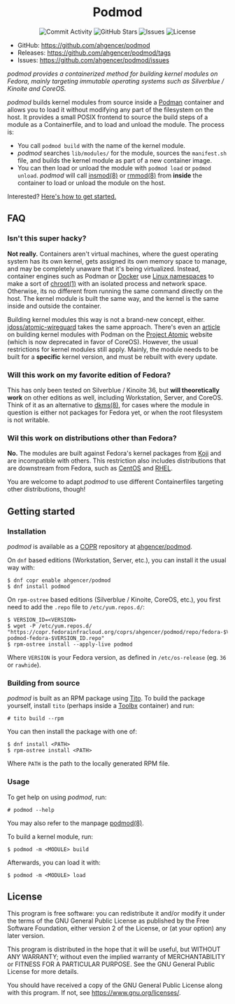 <h1 align="center">Podmod</h1>

<p align="center">
    <img alt="Commit Activity" src="https://img.shields.io/github/commit-activity/m/ahgencer/podmod?label=Commit%20Activity">
    <img alt="GitHub Stars" src="https://img.shields.io/github/stars/ahgencer/podmod?label=GitHub%20Stars">
    <img alt="Issues" src="https://img.shields.io/github/issues/ahgencer/podmod/open?label=Issues">
    <img alt="License" src="https://img.shields.io/github/license/ahgencer/podmod?label=License">
</p>

- GitHub: https://github.com/ahgencer/podmod
- Releases: https://github.com/ahgencer/podmod/tags
- Issues: https://github.com/ahgencer/podmod/issues

*podmod provides a containerized method for building kernel modules on Fedora, mainly targeting immutable operating
systems such as Silverblue / Kinoite and CoreOS.*

*podmod* builds kernel modules from source inside a [Podman](https://podman.io/) container and allows you to load it
without modifying any part of the filesystem on the host. It provides a small POSIX frontend to source the build steps
of a module as a Containerfile, and to load and unload the module. The process is:

- You call `podmod build` with the name of the kernel module.
- *podmod* searches `lib/modules/` for the module, sources the `manifest.sh` file, and builds the kernel module as part
  of a new container image.
- You can then load or unload the module with `podmod load` or `podmod unload`. *podmod* will
  call [insmod(8)](https://manpages.org/insmod/8) or [rmmod(8)](https://manpages.org/rmmod/8) from **inside** the
  container to load or unload the module on the host.

Interested? [Here's how to get started.](#getting-started)

## FAQ

### Isn't this super hacky?

**Not really.** Containers aren't virtual machines, where the guest operating system has its own kernel, gets assigned
its own memory space to manage, and may be completely unaware that it's being virtualized. Instead, container engines
such as Podman or [Docker](https://docker.com/) use [Linux namespaces](https://en.wikipedia.org/wiki/Linux_namespaces)
to make a sort of [chroot(1)](https://manpages.org/chroot) with an isolated process and network space. Otherwise, its no
different from running the same command directly on the host. The kernel module is built the same way, and the kernel is
the same inside and outside the container.

Building kernel modules this way is not a brand-new concept,
either. [jdoss/atomic-wireguard](https://github.com/jdoss/atomic-wireguard) takes the same approach. There's even
an [article](https://projectatomic.io/blog/2018/06/building-kernel-modules-with-podman/) on building kernel modules with
Podman on the [Project Atomic](https://projectatomic.io/) website (which is now deprecated in favor of CoreOS). However,
the usual restrictions for kernel modules still apply. Mainly, the module needs to be built for a **specific** kernel
version, and must be rebuilt with every update.

### Will this work on my favorite edition of Fedora?

This has only been tested on Silverblue / Kinoite 36, but **will theoretically work** on other editions as well,
including Workstation, Server, and CoreOS. Think of it as an alternative to [dkms(8)](https://manpages.org/dkms/8), for
cases where the module in question is either not packages for Fedora yet, or when the root filesystem is not writable.

### Wil this work on distributions other than Fedora?

**No.** The modules are built against Fedora's kernel packages from [Koji](https://koji.fedoraproject.org/koji/) and are
incompatible with others. This restriction also includes distributions that are downstream from Fedora, such
as [CentOS](https://centos.org/) and [RHEL](https://redhat.com/en/technologies/linux-platforms/enterprise-linux).

You are welcome to adapt *podmod* to use different Containerfiles targeting other distributions, though!

## Getting started

### Installation

*podmod* is available as a [COPR](https://docs.fedoraproject.org/en-US/infra/sysadmin_guide/copr/) repository
at [ahgencer/podmod](https://copr.fedorainfracloud.org/coprs/ahgencer/podmod/).

On `dnf` based editions (Workstation, Server, etc.), you can install it the usual way with:

    $ dnf copr enable ahgencer/podmod
    $ dnf install podmod

On `rpm-ostree` based editions (Silverblue / Kinoite, CoreOS, etc.), you first need to add the `.repo` file
to `/etc/yum.repos.d/`:

    $ VERSION_ID=<VERSION>
    $ wget -P /etc/yum.repos.d/ "https://copr.fedorainfracloud.org/coprs/ahgencer/podmod/repo/fedora-$VERSION_ID/ahgencer-podmod-fedora-$VERSION_ID.repo"
    $ rpm-ostree install --apply-live podmod

Where `VERSION` is your Fedora version, as defined in `/etc/os-release` (eg. `36` or `rawhide`).

### Building from source

*podmod* is built as an RPM package using [Tito](https://github.com/rpm-software-management/tito). To build the package
yourself, install `tito` (perhaps inside a [Toolbx](https://docs.fedoraproject.org/en-US/fedora-silverblue/toolbox/)
container) and run:

    # tito build --rpm

You can then install the package with one of:

    $ dnf install <PATH>
    $ rpm-ostree install <PATH>

Where `PATH` is the path to the locally generated RPM file.

### Usage

To get help on using *podmod*, run:

    # podmod --help

You may also refer to the manpage [podmod(8)](docs/podmod.8).

To build a kernel module, run:

    $ podmod -m <MODULE> build

Afterwards, you can load it with:

    $ podmod -m <MODULE> load

## License

This program is free software: you can redistribute it and/or modify it under the terms of the GNU General Public
License as published by the Free Software Foundation, either version 2 of the License, or (at your option) any later
version.

This program is distributed in the hope that it will be useful, but WITHOUT ANY WARRANTY; without even the implied
warranty of MERCHANTABILITY or FITNESS FOR A PARTICULAR PURPOSE. See the GNU General Public License for more details.

You should have received a copy of the GNU General Public License along with this program. If not,
see <https://www.gnu.org/licenses/>.
